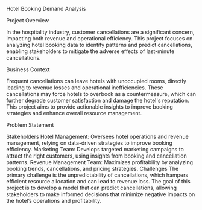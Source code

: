Hotel Booking Demand Analysis

Project Overview

In the hospitality industry, customer cancellations are a significant concern, impacting both revenue and operational efficiency. This project focuses on analyzing hotel booking data to identify patterns and predict cancellations, enabling stakeholders to mitigate the adverse effects of last-minute cancellations.

Business Context

Frequent cancellations can leave hotels with unoccupied rooms, directly leading to revenue losses and operational inefficiencies. These cancellations may force hotels to overbook as a countermeasure, which can further degrade customer satisfaction and damage the hotel's reputation. This project aims to provide actionable insights to improve booking strategies and enhance overall resource management.

Problem Statement

Stakeholders
Hotel Management: Oversees hotel operations and revenue management, relying on data-driven strategies to improve booking efficiency.
Marketing Team: Develops targeted marketing campaigns to attract the right customers, using insights from booking and cancellation patterns.
Revenue Management Team: Maximizes profitability by analyzing booking trends, cancellations, and pricing strategies.
Challenges
The primary challenge is the unpredictability of cancellations, which hampers efficient resource allocation and can lead to revenue loss. The goal of this project is to develop a model that can predict cancellations, allowing stakeholders to make informed decisions that minimize negative impacts on the hotel’s operations and profitability.
